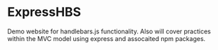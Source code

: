 # ExpressHBS
Demo website for handlebars.js functionality. Also will cover practices within the MVC model using express and assocaited npm packages.
